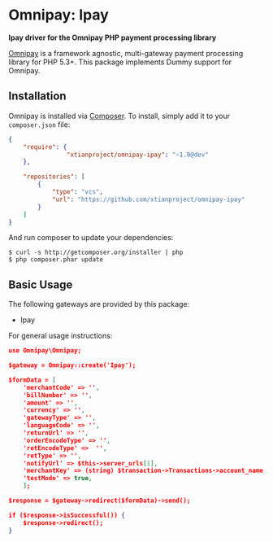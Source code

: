 # Omnipay: Ipay

**Ipay driver for the Omnipay PHP payment processing library**

[Omnipay](https://github.com/thephpleague/omnipay) is a framework agnostic, multi-gateway payment
processing library for PHP 5.3+. This package implements Dummy support for Omnipay.

## Installation

Omnipay is installed via [Composer](http://getcomposer.org/). To install, simply add it
to your `composer.json` file:

```json
{
    "require": {
                "xtianproject/omnipay-ipay": "~1.0@dev"
    },

    "repositories": [
        {
            "type": "vcs",
            "url": "https://github.com/xtianproject/omnipay-ipay"
        }
    ]
}
```

And run composer to update your dependencies:

    $ curl -s http://getcomposer.org/installer | php
    $ php composer.phar update

## Basic Usage

The following gateways are provided by this package:

* Ipay

For general usage instructions:

```json
use Omnipay\Omnipay;

$gateway = Omnipay::create('Ipay');

$formData = [
    'merchantCode' => '',
    'billNumber' => '',
    'amount' => '',
    'currency' => '',
    'gatewayType' => '',
    'languageCode' => '',
    'returnUrl' => '',
    'orderEncodeType' => '',
    'retEncodeType' =>  '',
    'retType' => '',
    'notifyUrl' => $this->server_urls[1],
    'merchantKey' => (string) $transaction->Transactions->account_name,
    'testMode' => true,
    ];

$response = $gateway->redirect($formData)->send();

if ($response->isSuccessful()) {
    $response->redirect();
}
```
